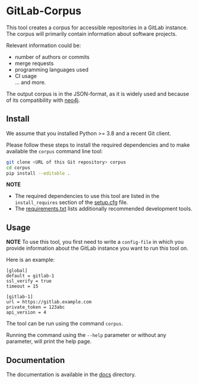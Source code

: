 <!--
SPDX-FileCopyrightText: 2021 German Aerospace Center (DLR)
SPDX-License-Identifier: MIT
-->


# GitLab-Corpus
This tool creates a corpus for accessible repositories in a GitLab instance. 
The corpus will primarily contain information about software projects.

Relevant information could be:  
* number of authors or commits
* merge requests
* programming languages used
* CI usage  
…
and more.  

The output corpus is in the JSON-format, as it is widely used and because of its compatibility with [neo4j](https://neo4j.com/).

## Install

We assume that you installed Python >= 3.8 and a recent Git client.

Please follow these steps to install the required dependencies and to make available the `corpus` command line tool:

```bash
git clone <URL of this Git repository> corpus
cd corpus
pip install --editable .
```  

**NOTE**
- The required dependencies to use this tool are listed in the `install_requires` section of the [setup.cfg](setup.cfg) file.
- The [requirements.txt](requirements.txt) lists additionally recommended development tools.

## Usage
**NOTE** To use this tool, you first need to write a `config-file` in which you provide information about the GitLab instance you want to run this tool on. 

Here is an example:

```
[global]
default = gitlab-1
ssl_verify = true
timeout = 15

[gitlab-1]
url = https://gitlab.example.com
private_token = 123abc
api_version = 4
```
 
The tool can be run using the command `corpus`.

Running the command using the `--help` parameter or without any parameter, will print the help page.

## Documentation
The documentation is available in the [docs](docs/source) directory.
